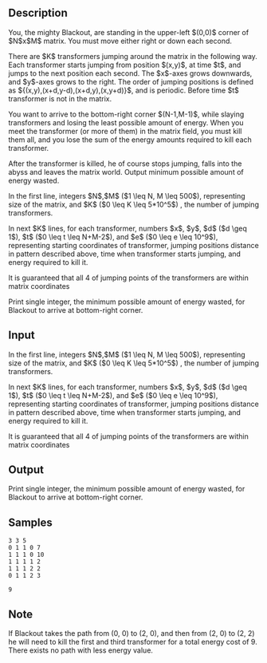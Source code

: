 ## Description

<div><p>You, the mighty Blackout, are standing in the upper-left $(0,0)$ corner of $N$x$M$ matrix. You must move either right or down each second. </p><p>There are $K$ transformers jumping around the matrix in the following way. Each transformer starts jumping from position $(x,y)$, at time $t$, and jumps to the next position each second. The $x$-axes grows downwards, and $y$-axes grows to the right. The order of jumping positions is defined as ${(x,y),(x+d,y-d),(x+d,y),(x,y+d)}$, and is periodic. Before time $t$ transformer is not in the matrix.</p><p>You want to arrive to the bottom-right corner $(N-1,M-1)$, while slaying transformers and losing the least possible amount of energy. When you meet the transformer (or more of them) in the matrix field, you must kill them all, and you lose the sum of the energy amounts required to kill each transformer.</p><p>After the transformer is killed, he of course stops jumping, falls into the abyss and leaves the matrix world. Output minimum possible amount of energy wasted.</p></div><div class="input-specification"><p>In the first line, integers $N$,$M$ ($1 \leq N, M \leq 500$), representing size of the matrix, and $K$ ($0 \leq K \leq 5*10^5$) , the number of jumping transformers.</p><p>In next $K$ lines, for each transformer, numbers $x$, $y$, $d$ ($d \geq 1$), $t$ ($0 \leq t \leq N+M-2$), and $e$ ($0 \leq e \leq 10^9$), representing starting coordinates of transformer, jumping positions distance in pattern described above, time when transformer starts jumping, and energy required to kill it.</p><p>It is guaranteed that all 4 of jumping points of the transformers are within matrix coordinates</p></div><div class="output-specification"><p>Print single integer, the minimum possible amount of energy wasted, for Blackout to arrive at bottom-right corner.</p></div>

## Input

<p>In the first line, integers $N$,$M$ ($1 \leq N, M \leq 500$), representing size of the matrix, and $K$ ($0 \leq K \leq 5*10^5$) , the number of jumping transformers.</p><p>In next $K$ lines, for each transformer, numbers $x$, $y$, $d$ ($d \geq 1$), $t$ ($0 \leq t \leq N+M-2$), and $e$ ($0 \leq e \leq 10^9$), representing starting coordinates of transformer, jumping positions distance in pattern described above, time when transformer starts jumping, and energy required to kill it.</p><p>It is guaranteed that all 4 of jumping points of the transformers are within matrix coordinates</p>

## Output

<p>Print single integer, the minimum possible amount of energy wasted, for Blackout to arrive at bottom-right corner.</p>

## Samples

```input1
3 3 5
0 1 1 0 7
1 1 1 0 10
1 1 1 1 2
1 1 1 2 2
0 1 1 2 3
```

```output1
9
```




## Note

<p>If Blackout takes the path from (0, 0) to (2, 0), and then from (2, 0) to (2, 2) he will need to kill the first and third transformer for a total energy cost of 9. There exists no path with less energy value.</p>
